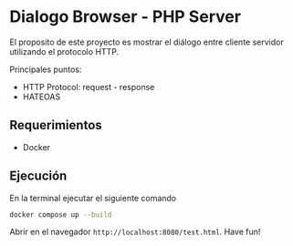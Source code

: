 # Dialogo Browser - PHP Server

El proposito de este proyecto es mostrar el diálogo entre cliente servidor utilizando el protocolo HTTP.

Principales puntos:

- HTTP Protocol: request - response
- HATEOAS

## Requerimientos

- Docker

## Ejecución

En la terminal ejecutar el siguiente comando

```bash
docker compose up --build
```

Abrir en el navegador `http://localhost:8080/test.html`. Have fun!
